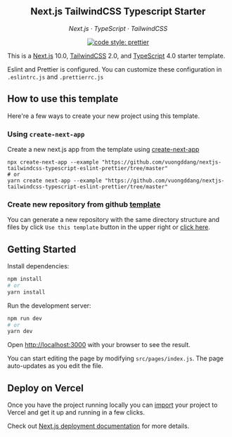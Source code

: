 <h2 align="center">Next.js TailwindCSS Typescript Starter</h2>
<p align="center">
  <em>
    Next.js
    · TypeScript
    · TailwindCSS
  </em>
</p>
 
 <p align="center">
  <a href="#badge">
    <img alt="code style: prettier" src="https://img.shields.io/badge/code_style-prettier-ff69b4.svg?style=flat-square"></a>
</p>

This is a [Next.js](https://nextjs.org/) 10.0, [TailwindCSS](https://tailwindcss.com/) 2.0, and [TypeScript](https://www.typescriptlang.org/docs/home.html) 4.0 starter template.

Eslint and Prettier is configured. You can customize these configuration in `.eslintrc.js` and `.prettierrc.js`

## How to use this template
Here're a few ways to create your new project using this template.
### Using `create-next-app`
Create a new next.js app from the template using [create-next-app](https://github.com/vercel/next.js/tree/canary/packages/create-next-app)
```
npx create-next-app --example "https://github.com/vuongddang/nextjs-tailwindcss-typescript-eslint-prettier/tree/master"
# or
yarn create next-app --example "https://github.com/vuongddang/nextjs-tailwindcss-typescript-eslint-prettier/tree/master"
```

### Create new repository from github [template](https://docs.github.com/en/github/creating-cloning-and-archiving-repositories/creating-a-repository-from-a-template)

You can generate a new repository with the same directory structure and files by click `Use this template` button in the upper right or [click here](https://github.com/vuongddang/nextjs-tailwindcss-typescript-eslint-prettier/generate).

## Getting Started
Install dependencies:
```bash
npm install
# or
yarn install
```
Run the development server:

```bash
npm run dev
# or
yarn dev
```

Open [http://localhost:3000](http://localhost:3000) with your browser to see the result.

You can start editing the page by modifying `src/pages/index.js`. The page auto-updates as you edit the file.


## Deploy on Vercel

Once you have the project running locally you can [import](https://vercel.com/import/git) your project to Vercel and get it up and running in a few clicks.

Check out [Next.js deployment documentation](https://nextjs.org/docs/deployment) for more details.
